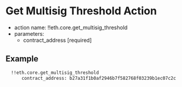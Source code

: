 # Get Multisig Threshold Action

- action name: !!eth.core.get_multisig_threshold
- parameters:
  - contract_address [required]

## Example

```md
  !!eth.core.get_multisig_threshold
      contract_address: b27a31f1b0af2946b7f582768f03239b1ec07c2c
```
